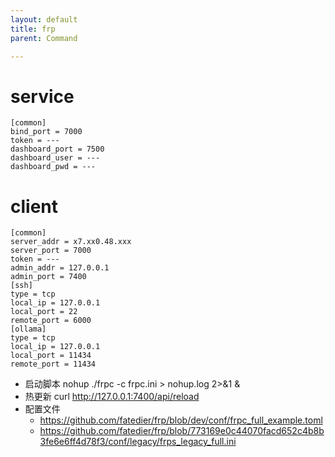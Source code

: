 ```yaml
---
layout: default
title: frp
parent: Command

---
```


# service 
```shell
[common]
bind_port = 7000
token = ---
dashboard_port = 7500
dashboard_user = ---
dashboard_pwd = ---
```


# client
```shell
[common]
server_addr = x7.xx0.48.xxx
server_port = 7000
token = ---
admin_addr = 127.0.0.1
admin_port = 7400
[ssh]
type = tcp
local_ip = 127.0.0.1
local_port = 22
remote_port = 6000
[ollama]
type = tcp 
local_ip = 127.0.0.1
local_port = 11434
remote_port = 11434
```
- 启动脚本  nohup ./frpc -c frpc.ini > nohup.log 2>&1 &
- 热更新 curl http://127.0.0.1:7400/api/reload
- 配置文件 
  - https://github.com/fatedier/frp/blob/dev/conf/frpc_full_example.toml
  - https://github.com/fatedier/frp/blob/773169e0c44070facd652c4b8b3fe6e6ff4d78f3/conf/legacy/frps_legacy_full.ini